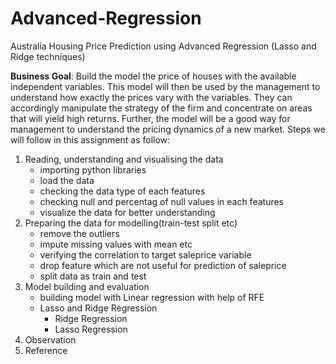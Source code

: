 # Advanced-Regression
Australia Housing Price Prediction using Advanced Regression (Lasso and Ridge techniques)

<b>Business Goal</b>:
 Build the model the price of houses with the available independent variables. This model will then be used by the management to understand how exactly the prices vary with the variables. They can accordingly manipulate the strategy of the firm and concentrate on areas that will yield high returns. Further, the model will be a good way for management to understand the pricing dynamics of a new market.
Steps we will follow in this assignment as follow:
1. Reading, understanding and visualising the data
    - importing python libraries
    - load the data
    - checking the data type of each features
    - checking null and percentag of null values in each features
    - visualize the data for better understanding
2. Preparing the data for modelling(train-test split etc)
    - remove the outliers
    - impute missing values with mean etc
    - verifying the correlation to target saleprice variable
    - drop feature which are not useful for prediction of saleprice
    - split data as train and test 
3. Model building and evaluation
    - building model with Linear regression with help of RFE
    - Lasso and Ridge Regression
        - Ridge Regression
        - Lasso Regression
4. Observation
5. Reference
